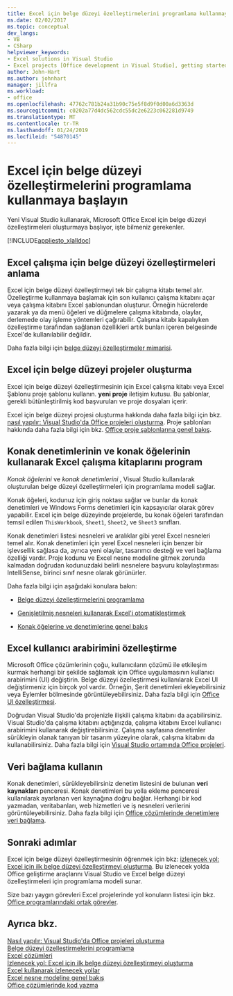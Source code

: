 ```yaml
---
title: Excel için belge düzeyi özelleştirmelerini programlama kullanmaya başlayın
ms.date: 02/02/2017
ms.topic: conceptual
dev_langs:
- VB
- CSharp
helpviewer_keywords:
- Excel solutions in Visual Studio
- Excel projects [Office development in Visual Studio], getting started
author: John-Hart
ms.author: johnhart
manager: jillfra
ms.workload:
- office
ms.openlocfilehash: 47762c781b24a31b90c75e5f8d9f0d00a6d3363d
ms.sourcegitcommit: c0202a77d4dc562cdc55dc2e6223c062281d9749
ms.translationtype: MT
ms.contentlocale: tr-TR
ms.lasthandoff: 01/24/2019
ms.locfileid: "54870145"
---
```

# <a name="get-started-programming-document-level-customizations-for-excel"></a>Excel için belge düzeyi özelleştirmelerini programlama kullanmaya başlayın
  Yeni Visual Studio kullanarak, Microsoft Office Excel için belge düzeyi özelleştirmeleri oluşturmaya başlıyor, işte bilmeniz gerekenler.  
  
 [!INCLUDE[appliesto_xlalldoc](../vsto/includes/appliesto-xlalldoc-md.md)]  
  
## <a name="understand-how-document-level-customizations-for-excel-work"></a>Excel çalışma için belge düzeyi özelleştirmeleri anlama  
 Excel için belge düzeyi özelleştirmeyi tek bir çalışma kitabı temel alır. Özelleştirme kullanmaya başlamak için son kullanıcı çalışma kitabını açar veya çalışma kitabını Excel şablonundan oluşturur. Örneğin hücrelerde yazarak ya da menü öğeleri ve düğmelere çalışma kitabında, olaylar, derlemede olay işleme yöntemleri çağırabilir. Çalışma kitabı kapalıyken özelleştirme tarafından sağlanan özellikleri artık bunları içeren belgesinde Excel'de kullanılabilir değildir.  
  
 Daha fazla bilgi için [belge düzeyi özelleştirmeler mimarisi](../vsto/architecture-of-document-level-customizations.md).  
  
## <a name="create-document-level-projects-for-excel"></a>Excel için belge düzeyi projeler oluşturma  
 Excel için belge düzeyi özelleştirmesinin için Excel çalışma kitabı veya Excel Şablonu proje şablonu kullanın. **yeni proje** iletişim kutusu. Bu şablonlar, gerekli bütünleştirilmiş kod başvuruları ve proje dosyaları içerir.  
  
 Excel için belge düzeyi projesi oluşturma hakkında daha fazla bilgi için bkz. [nasıl yapılır: Visual Studio'da Office projeleri oluşturma](../vsto/how-to-create-office-projects-in-visual-studio.md). Proje şablonları hakkında daha fazla bilgi için bkz. [Office proje şablonlarına genel bakış](../vsto/office-project-templates-overview.md).  
  
## <a name="program-excel-workbooks-by-using-host-items-and-host-controls"></a>Konak denetimlerinin ve konak öğelerinin kullanarak Excel çalışma kitaplarını program  
 *Konak öğelerini* ve *konak denetimlerini* , Visual Studio kullanılarak oluşturulan belge düzeyi özelleştirmeleri için programlama modeli sağlar.  
  
 Konak öğeleri, kodunuz için giriş noktası sağlar ve bunlar da konak denetimleri ve Windows Forms denetimleri için kapsayıcılar olarak görev yapabilir. Excel için belge düzeyinde projelerde, bu konak öğeleri tarafından temsil edilen `ThisWorkbook`, `Sheet1`, `Sheet2`, ve `Sheet3` sınıfları.  
  
 Konak denetimleri listesi nesneleri ve aralıklar gibi yerel Excel nesneleri temel alır. Konak denetimleri için yerel Excel nesneleri için benzer bir işlevsellik sağlasa da, ayrıca yeni olaylar, tasarımcı desteği ve veri bağlama özelliği vardır. Proje kodunu ve Excel nesne modeline gitmek zorunda kalmadan doğrudan kodunuzdaki belirli nesnelere başvuru kolaylaştırması IntelliSense, birinci sınıf nesne olarak görünürler.  
  
 Daha fazla bilgi için aşağıdaki konulara bakın:  
  
-   [Belge düzeyi özelleştirmelerini programlama](../vsto/programming-document-level-customizations.md)  
  
-   [Genişletilmiş nesneleri kullanarak Excel'i otomatikleştirmek](../vsto/automating-excel-by-using-extended-objects.md)  
  
-   [Konak öğelerine ve denetimlerine genel bakış](../vsto/host-items-and-host-controls-overview.md)  
  
## <a name="customize-the-user-interface-of-excel"></a>Excel kullanıcı arabirimini özelleştirme  
 Microsoft Office çözümlerinin çoğu, kullanıcıların çözümü ile etkileşim kurmak herhangi bir şekilde sağlamak için Office uygulamasının kullanıcı arabirimini (UI) değiştirin. Belge düzeyi özelleştirmesi kullanılarak Excel UI değiştirmeniz için birçok yol vardır. Örneğin, Şerit denetimleri ekleyebilirsiniz veya Eylemler bölmesinde görüntüleyebilirsiniz. Daha fazla bilgi için [Office UI özelleştirmesi](../vsto/office-ui-customization.md).  
  
 Doğrudan Visual Studio'da projenizle ilişkili çalışma kitabını da açabilirsiniz. Visual Studio'da çalışma kitabını açtığınızda, çalışma kitabını Excel kullanıcı arabirimini kullanarak değiştirebilirsiniz. Çalışma sayfasına denetimler sürükleyin olanak tanıyan bir tasarım yüzeyine olarak, çalışma kitabını da kullanabilirsiniz. Daha fazla bilgi için [Visual Studio ortamında Office projeleri](../vsto/office-projects-in-the-visual-studio-environment.md).  
  
## <a name="use-data-binding"></a>Veri bağlama kullanın  
 Konak denetimleri, sürükleyebilirsiniz denetim listesini de bulunan **veri kaynakları** penceresi. Konak denetimleri bu yolla ekleme penceresi kullanılarak ayarlanan veri kaynağına doğru bağlar. Herhangi bir kod yazmadan, veritabanları, web hizmetleri ve iş nesneleri verilerini görüntüleyebilirsiniz. Daha fazla bilgi için [Office çözümlerinde denetimlere veri bağlama](../vsto/binding-data-to-controls-in-office-solutions.md).  
  
## <a name="next-steps"></a>Sonraki adımlar  
 Excel için belge düzeyi özelleştirmesinin öğrenmek için bkz: [izlenecek yol: Excel için ilk belge düzeyi özelleştirmeyi oluşturma](../vsto/walkthrough-creating-your-first-document-level-customization-for-excel.md). Bu izlenecek yolda Office geliştirme araçlarını Visual Studio ve Excel belge düzeyi özelleştirmeleri için programlama modeli sunar.  
  
 Size bazı yaygın görevleri Excel projelerinde yol konuların listesi için bkz. [Office programlarındaki ortak görevler](../vsto/common-tasks-in-office-programming.md).  
  
## <a name="see-also"></a>Ayrıca bkz.  
 [Nasıl yapılır: Visual Studio'da Office projeleri oluşturma](../vsto/how-to-create-office-projects-in-visual-studio.md)   
 [Belge düzeyi özelleştirmelerini programlama](../vsto/programming-document-level-customizations.md)   
 [Excel çözümleri](../vsto/excel-solutions.md)   
 [İzlenecek yol: Excel için ilk belge düzeyi özelleştirmeyi oluşturma](../vsto/walkthrough-creating-your-first-document-level-customization-for-excel.md)   
 [Excel kullanarak izlenecek yollar](../vsto/walkthroughs-using-excel.md)   
 [Excel nesne modeline genel bakış](../vsto/excel-object-model-overview.md)   
 [Office çözümlerinde kod yazma](../vsto/writing-code-in-office-solutions.md)  
